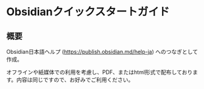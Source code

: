 # Obsidianクイックスタートガイド

## 概要

Obsidian日本語ヘルプ (https://publish.obsidian.md/help-ja) へのつなぎとして作成。

オフラインや紙媒体での利用を考慮し、PDF、またはhtml形式で配布しております。内容は同じですので、お好みでご利用ください。

